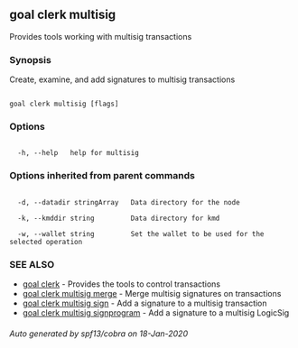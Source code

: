## goal clerk multisig



Provides tools working with multisig transactions 



### Synopsis



Create, examine, and add signatures to multisig transactions



```

goal clerk multisig [flags]

```



### Options



```

  -h, --help   help for multisig

```



### Options inherited from parent commands



```

  -d, --datadir stringArray   Data directory for the node

  -k, --kmddir string         Data directory for kmd

  -w, --wallet string         Set the wallet to be used for the selected operation

```



### SEE ALSO



* [goal clerk](../../../clerk/clerk/)	 - Provides the tools to control transactions 
* [goal clerk multisig merge](../merge/)	 - Merge multisig signatures on transactions
* [goal clerk multisig sign](../sign/)	 - Add a signature to a multisig transaction
* [goal clerk multisig signprogram](../signprogram/)	 - Add a signature to a multisig LogicSig


###### Auto generated by spf13/cobra on 18-Jan-2020

